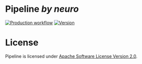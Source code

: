 # Pipeline _by neuro_

[![Production workflow](https://github.com/neuro-ai-dev/pipeline/actions/workflows/prod-wf.yml/badge.svg?branch=main)](https://github.com/neuro-ai-dev/pipeline/actions/workflows/prod-wf.yml)
[![Version](https://img.shields.io/pypi/v/pipeline-ai)](https://pypi.org/project/pipeline-ai)

# License

Pipeline is licensed under [Apache Software License Version 2.0](https://www.apache.org/licenses/LICENSE-2.0).
